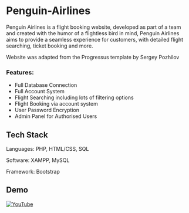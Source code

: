 # Penguin-Airlines

Penguin Airlines is a flight booking website, developed as part of a team and created with the humor of a flightless bird in mind, Penguin Airlines aims to provide a seamless experience for customers, with detailed flight searching, ticket booking and more.

Website was adapted from the Progressus template by Sergey Pozhilov
### Features:
- Full Database Connection
- Full Account System 
- Flight Searching including lots of filtering options
- Flight Booking via account system
- User Password Encryption
- Admin Panel for Authorised Users

## Tech Stack

Languages: PHP, HTML/CSS, SQL

Software: XAMPP, MySQL

Framework: Bootstrap


## Demo

[![YouTube](http://i.ytimg.com/vi/gvM42a200L0/hqdefault.jpg)](https://www.youtube.com/watch?v=gvM42a200L0)
